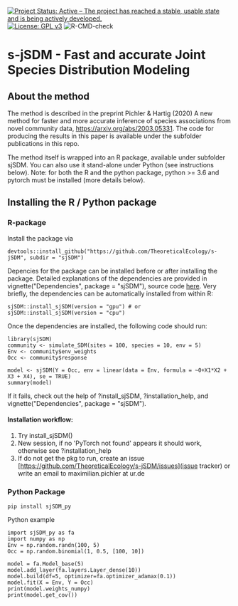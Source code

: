 [![Project Status: Active – The project has reached a stable, usable state and is being actively developed.](http://www.repostatus.org/badges/latest/active.svg)](http://www.repostatus.org/#active)
[![License: GPL v3](https://img.shields.io/badge/License-GPL%20v3-blue.svg)](https://www.gnu.org/licenses/gpl-3.0)
![R-CMD-check](https://github.com/TheoreticalEcology/s-jSDM/workflows/R-CMD-check/badge.svg?branch=master)


# s-jSDM - Fast and accurate Joint Species Distribution Modeling

## About the method

The method is described in the preprint Pichler & Hartig (2020) A new method for faster and more accurate inference of species associations from novel community data, https://arxiv.org/abs/2003.05331. The code for producing the results in this paper is available under the subfolder publications in this repo.

The method itself is wrapped into an R package, available under subfolder sjSDM. You can also use it stand-alone under Python (see instructions below). Note: for both the R and the python package, python >= 3.6 and pytorch must be installed (more details below).

## Installing the R / Python package

### R-package

Install the package via

```{r}
devtools::install_github("https://github.com/TheoreticalEcology/s-jSDM", subdir = "sjSDM")
```

Depencies for the package can be installed before or after installing the package. Detailed explanations of the dependencies are provided in vignette("Dependencies", package = "sjSDM"), source code [here](https://github.com/TheoreticalEcology/s-jSDM/blob/master/sjSDM/vignettes/Dependencies.Rmd). Very briefly,  the dependencies can be automatically installed from within R:

```{r}
sjSDM::install_sjSDM(version = "gpu") # or
sjSDM::install_sjSDM(version = "cpu")
```
Once the dependencies are installed, the following code should run:

```{r}
library(sjSDM)
community <- simulate_SDM(sites = 100, species = 10, env = 5)
Env <- community$env_weights
Occ <- community$response

model <- sjSDM(Y = Occ, env = linear(data = Env, formula = ~0+X1*X2 + X3 + X4), se = TRUE)
summary(model)
```

If it fails, check out the help of ?install_sjSDM, ?installation_help, and vignette("Dependencies", package = "sjSDM"). 

#### Installation workflow:
1. Try install_sjSDM()
2. New session, if no 'PyTorch not found' appears it should work, otherwise see ?installation_help
3. If do not get the pkg to run, create an issue [https://github.com/TheoreticalEcology/s-jSDM/issues](issue tracker) or write an email to maximilian.pichler at ur.de


### Python Package
```{python}
pip install sjSDM_py
```
Python example

```{python}
import sjSDM_py as fa
import numpy as np
Env = np.random.randn(100, 5)
Occ = np.random.binomial(1, 0.5, [100, 10])

model = fa.Model_base(5)
model.add_layer(fa.layers.Layer_dense(10))
model.build(df=5, optimizer=fa.optimizer_adamax(0.1))
model.fit(X = Env, Y = Occ)
print(model.weights_numpy)
print(model.get_cov())
```

